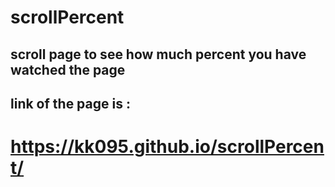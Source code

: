 # scrollPercent
## scroll page to see how much percent you have watched the page
## link of the page is :
# https://kk095.github.io/scrollPercent/

